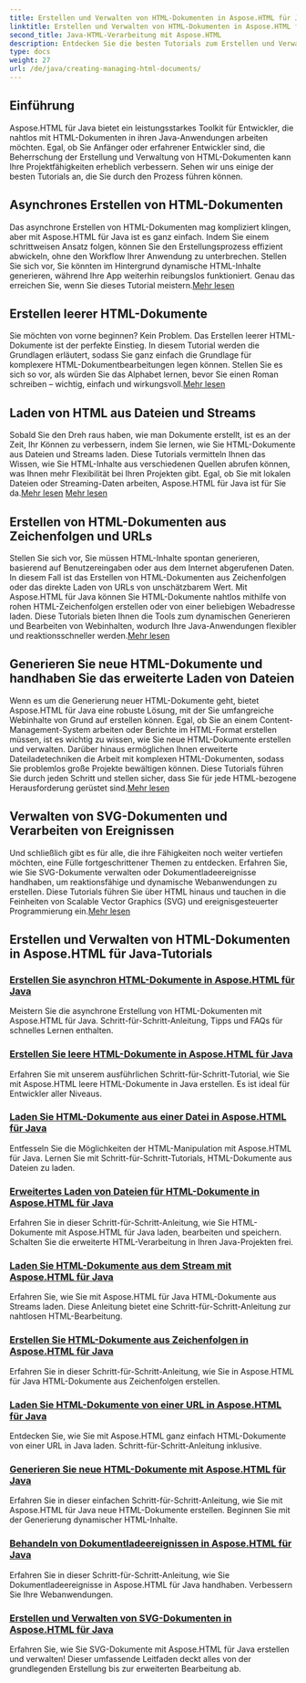 ```yaml
---
title: Erstellen und Verwalten von HTML-Dokumenten in Aspose.HTML für Java
linktitle: Erstellen und Verwalten von HTML-Dokumenten in Aspose.HTML für Java
second_title: Java-HTML-Verarbeitung mit Aspose.HTML
description: Entdecken Sie die besten Tutorials zum Erstellen und Verwalten von HTML-Dokumenten mit Aspose.HTML für Java. Perfekt für Java-Entwickler, die detaillierte Schritt-für-Schritt-Anleitungen suchen.
type: docs
weight: 27
url: /de/java/creating-managing-html-documents/
---
```

## Einführung

Aspose.HTML für Java bietet ein leistungsstarkes Toolkit für Entwickler, die nahtlos mit HTML-Dokumenten in ihren Java-Anwendungen arbeiten möchten. Egal, ob Sie Anfänger oder erfahrener Entwickler sind, die Beherrschung der Erstellung und Verwaltung von HTML-Dokumenten kann Ihre Projektfähigkeiten erheblich verbessern. Sehen wir uns einige der besten Tutorials an, die Sie durch den Prozess führen können.

## Asynchrones Erstellen von HTML-Dokumenten

 Das asynchrone Erstellen von HTML-Dokumenten mag kompliziert klingen, aber mit Aspose.HTML für Java ist es ganz einfach. Indem Sie einem schrittweisen Ansatz folgen, können Sie den Erstellungsprozess effizient abwickeln, ohne den Workflow Ihrer Anwendung zu unterbrechen. Stellen Sie sich vor, Sie könnten im Hintergrund dynamische HTML-Inhalte generieren, während Ihre App weiterhin reibungslos funktioniert. Genau das erreichen Sie, wenn Sie dieses Tutorial meistern.[Mehr lesen](./create-html-documents-async/)

## Erstellen leerer HTML-Dokumente

Sie möchten von vorne beginnen? Kein Problem. Das Erstellen leerer HTML-Dokumente ist der perfekte Einstieg. In diesem Tutorial werden die Grundlagen erläutert, sodass Sie ganz einfach die Grundlage für komplexere HTML-Dokumentbearbeitungen legen können. Stellen Sie es sich so vor, als würden Sie das Alphabet lernen, bevor Sie einen Roman schreiben – wichtig, einfach und wirkungsvoll.[Mehr lesen](./create-empty-html-documents/)

## Laden von HTML aus Dateien und Streams

 Sobald Sie den Dreh raus haben, wie man Dokumente erstellt, ist es an der Zeit, Ihr Können zu verbessern, indem Sie lernen, wie Sie HTML-Dokumente aus Dateien und Streams laden. Diese Tutorials vermitteln Ihnen das Wissen, wie Sie HTML-Inhalte aus verschiedenen Quellen abrufen können, was Ihnen mehr Flexibilität bei Ihren Projekten gibt. Egal, ob Sie mit lokalen Dateien oder Streaming-Daten arbeiten, Aspose.HTML für Java ist für Sie da.[Mehr lesen](./load-html-documents-from-file/) [Mehr lesen](./load-html-documents-from-stream/)

## Erstellen von HTML-Dokumenten aus Zeichenfolgen und URLs

Stellen Sie sich vor, Sie müssen HTML-Inhalte spontan generieren, basierend auf Benutzereingaben oder aus dem Internet abgerufenen Daten. In diesem Fall ist das Erstellen von HTML-Dokumenten aus Zeichenfolgen oder das direkte Laden von URLs von unschätzbarem Wert. Mit Aspose.HTML für Java können Sie HTML-Dokumente nahtlos mithilfe von rohen HTML-Zeichenfolgen erstellen oder von einer beliebigen Webadresse laden. Diese Tutorials bieten Ihnen die Tools zum dynamischen Generieren und Bearbeiten von Webinhalten, wodurch Ihre Java-Anwendungen flexibler und reaktionsschneller werden.[Mehr lesen](./create-html-documents-from-string/)

## Generieren Sie neue HTML-Dokumente und handhaben Sie das erweiterte Laden von Dateien

Wenn es um die Generierung neuer HTML-Dokumente geht, bietet Aspose.HTML für Java eine robuste Lösung, mit der Sie umfangreiche Webinhalte von Grund auf erstellen können. Egal, ob Sie an einem Content-Management-System arbeiten oder Berichte im HTML-Format erstellen müssen, ist es wichtig zu wissen, wie Sie neue HTML-Dokumente erstellen und verwalten. Darüber hinaus ermöglichen Ihnen erweiterte Dateiladetechniken die Arbeit mit komplexen HTML-Dokumenten, sodass Sie problemlos große Projekte bewältigen können. Diese Tutorials führen Sie durch jeden Schritt und stellen sicher, dass Sie für jede HTML-bezogene Herausforderung gerüstet sind.[Mehr lesen](./generate-new-html-documents/)

## Verwalten von SVG-Dokumenten und Verarbeiten von Ereignissen

 Und schließlich gibt es für alle, die ihre Fähigkeiten noch weiter vertiefen möchten, eine Fülle fortgeschrittener Themen zu entdecken. Erfahren Sie, wie Sie SVG-Dokumente verwalten oder Dokumentladeereignisse handhaben, um reaktionsfähige und dynamische Webanwendungen zu erstellen. Diese Tutorials führen Sie über HTML hinaus und tauchen in die Feinheiten von Scalable Vector Graphics (SVG) und ereignisgesteuerter Programmierung ein.[Mehr lesen](./create-manage-svg-documents/)

## Erstellen und Verwalten von HTML-Dokumenten in Aspose.HTML für Java-Tutorials
### [Erstellen Sie asynchron HTML-Dokumente in Aspose.HTML für Java](./create-html-documents-async/)
Meistern Sie die asynchrone Erstellung von HTML-Dokumenten mit Aspose.HTML für Java. Schritt-für-Schritt-Anleitung, Tipps und FAQs für schnelles Lernen enthalten.
### [Erstellen Sie leere HTML-Dokumente in Aspose.HTML für Java](./create-empty-html-documents/)
Erfahren Sie mit unserem ausführlichen Schritt-für-Schritt-Tutorial, wie Sie mit Aspose.HTML leere HTML-Dokumente in Java erstellen. Es ist ideal für Entwickler aller Niveaus.
### [Laden Sie HTML-Dokumente aus einer Datei in Aspose.HTML für Java](./load-html-documents-from-file/)
Entfesseln Sie die Möglichkeiten der HTML-Manipulation mit Aspose.HTML für Java. Lernen Sie mit Schritt-für-Schritt-Tutorials, HTML-Dokumente aus Dateien zu laden.
### [Erweitertes Laden von Dateien für HTML-Dokumente in Aspose.HTML für Java](./advanced-file-loading-html-documents/)
Erfahren Sie in dieser Schritt-für-Schritt-Anleitung, wie Sie HTML-Dokumente mit Aspose.HTML für Java laden, bearbeiten und speichern. Schalten Sie die erweiterte HTML-Verarbeitung in Ihren Java-Projekten frei.
### [Laden Sie HTML-Dokumente aus dem Stream mit Aspose.HTML für Java](./load-html-documents-from-stream/)
Erfahren Sie, wie Sie mit Aspose.HTML für Java HTML-Dokumente aus Streams laden. Diese Anleitung bietet eine Schritt-für-Schritt-Anleitung zur nahtlosen HTML-Bearbeitung.
### [Erstellen Sie HTML-Dokumente aus Zeichenfolgen in Aspose.HTML für Java](./create-html-documents-from-string/)
Erfahren Sie in dieser Schritt-für-Schritt-Anleitung, wie Sie in Aspose.HTML für Java HTML-Dokumente aus Zeichenfolgen erstellen.
### [Laden Sie HTML-Dokumente von einer URL in Aspose.HTML für Java](./load-html-documents-from-url/)
Entdecken Sie, wie Sie mit Aspose.HTML ganz einfach HTML-Dokumente von einer URL in Java laden. Schritt-für-Schritt-Anleitung inklusive.
### [Generieren Sie neue HTML-Dokumente mit Aspose.HTML für Java](./generate-new-html-documents/)
Erfahren Sie in dieser einfachen Schritt-für-Schritt-Anleitung, wie Sie mit Aspose.HTML für Java neue HTML-Dokumente erstellen. Beginnen Sie mit der Generierung dynamischer HTML-Inhalte.
### [Behandeln von Dokumentladeereignissen in Aspose.HTML für Java](./handle-document-load-events/)
Erfahren Sie in dieser Schritt-für-Schritt-Anleitung, wie Sie Dokumentladeereignisse in Aspose.HTML für Java handhaben. Verbessern Sie Ihre Webanwendungen.
### [Erstellen und Verwalten von SVG-Dokumenten in Aspose.HTML für Java](./create-manage-svg-documents/)
Erfahren Sie, wie Sie SVG-Dokumente mit Aspose.HTML für Java erstellen und verwalten! Dieser umfassende Leitfaden deckt alles von der grundlegenden Erstellung bis zur erweiterten Bearbeitung ab.